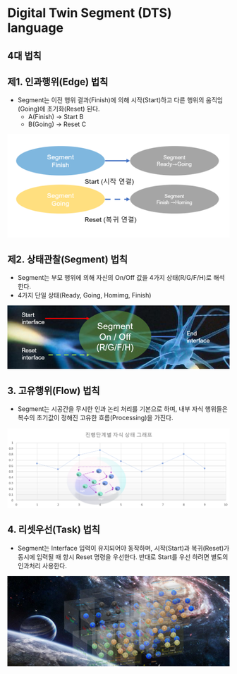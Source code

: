 # Digital Twin Segment (DTS) language
## 4대 법칙


## 제1. 인과행위(Edge) 법칙
  - Segment는 이전 행위 결과(Finish)에 의해 시작(Start)하고 다른 행위의 움직임(Going)에 초기화(Reset) 된다.
    -  A(Finish) → Start  B
    -  B(Going) → Reset  C
<img src="IMG/Rule1.png">

## 제2. 상태관찰(Segment) 법칙
  - Segment는 부모 행위에 의해 자신의 On/Off 값을 4가지 상태(R/G/F/H)로 해석 한다.
  - 4가지 단일 상태(Ready, Going, Homimg, Finish)
     
<img src="IMG/Rule2.png">

## 3. 고유행위(Flow) 법칙
  - Segment는 시공간을 무시한 인과 논리 처리를 기본으로 하며, 내부 자식 행위들은 복수의 초기값이 정해진 고유한 흐름(Processing)을 가진다.

<img src="IMG/Rule3.png">

## 4. 리셋우선(Task) 법칙
  - Segment는 Interface 입력이 유지되어야 동작하며, 시작(Start)과 복귀(Reset)가 동시에 입력될 때 항시 Reset 명령을 우선한다. 반대로 Start를 우선 하려면 별도의 인과처리 사용한다.
<img src="IMG/Rule4.png">
